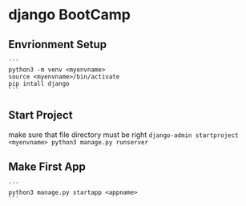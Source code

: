 # django BootCamp

## Envrionment Setup

    ```
    python3 -m venv <myenvname>
    source <myenvname>/bin/activate
    pip intall django
    ```

## Start Project

make sure that file directory must be right
    ```
    django-admin startproject <myenvname>
    python3 manage.py runserver
    ```

## Make First App

    ```
    python3 manage.py startapp <appname>
    ```